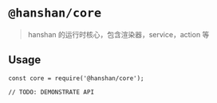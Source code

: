 # `@hanshan/core`

> hanshan 的运行时核心，包含渲染器，service，action 等

## Usage

```
const core = require('@hanshan/core');

// TODO: DEMONSTRATE API
```
